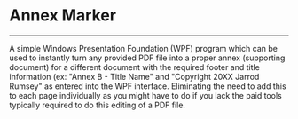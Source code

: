 # Annex Marker
---
A simple Windows Presentation Foundation (WPF) program which can be used to instantly turn any provided PDF file into a proper annex (supporting document) for a different document with the required footer and title information (ex: "Annex B - Title Name" and "Copyright 20XX Jarrod Rumsey" as entered into the WPF interface. Eliminating the need to add this to each page individually as you might have to do if you lack the paid tools typically required to do this editing of a PDF file.
